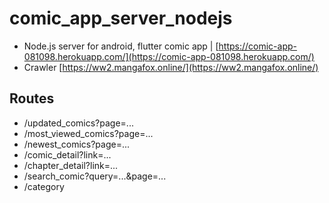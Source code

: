 # comic_app_server_nodejs
* Node.js server for android, flutter comic app | [https://comic-app-081098.herokuapp.com/](https://comic-app-081098.herokuapp.com/)
* Crawler [https://ww2.mangafox.online/](https://ww2.mangafox.online/)
## Routes
* /updated_comics?page=...
* /most_viewed_comics?page=...
* /newest_comics?page=...
* /comic_detail?link=...
* /chapter_detail?link=...
* /search_comic?query=...&page=...
* /category
